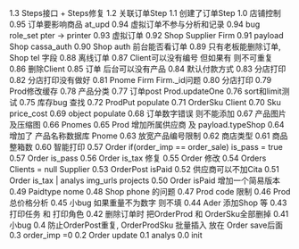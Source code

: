 1.3		Steps接口 + Steps修复
1.2		关联订单Step
1.1		创建了订单Step
1.0		店铺控制
0.95	订单要影响商品 at_upd
0.94	虚拟订单不参与分析和记录
0.94	bug role_set pter -> printer
0.93	虚拟订单
0.92	Shop Supplier Firm
0.91	payload Shop cassa_auth
0.90	Shop auth 前台能否看订单
0.89	只有老板能删除订单, Shop tel 字段
0.88	离线订单
0.87	Client可以没有编号 但如果有 则不可重复
0.86	删除Client
0.85	订单 后台可以没有产品
0.84	默认付款方式
0.83	分店打印
0.82	分店打印没有做好
0.81	Pnome Firm Firm._id问题
0.80	分店打印
0.79	Prod修改缓存
0.78	产品分类
0.77	订单post Prod.updateOne
0.76	sort和limit测试
0.75	库存bug 查找
0.72	ProdPut populate
0.71	OrderSku Client
0.70	Sku price_cost
0.69	object populate
0.68	订单数字错误 则不能添加
0.67	产品图片及压缩图
0.66	Pnomes
0.65	Prod 增加所属供应商 及 payload.typeShop
0.64	增加了 产品名称数据库 Pnome
0.63	放宽产品编号限制
0.62	商店类型
0.61	商品整箱数
0.60	智能打印
0.57	Order if(order_imp == order_sale) is_pass = true
0.57	Order is_pass
0.56	Order is_tax 修复
0.55	Order 修改
0.54	Orders Clients = null Supplier
0.53	OrderPost isPaid
0.52	供应商可以不加Cita
0.51	Order is_tax | analys img_urls projects
0.50	Order isPaid 增加一个简易版本
0.49	Paidtype nome
0.48	Shop phone 的问题
0.47	Prod code 限制 
0.46	Prod 总价格分析
0.45	小bug 如果重量不为数字 则不填
0.44	Ader 添加Shop 等
0.43	打印任务 和 打印角色
0.42	删除订单时 把OrderProd 和 OrderSku全部删掉
0.41	小bug
0.4		防止OrderPost重复, 
		OrderProdSku 批量插入 放在 Order save后面
0.3		order_imp =0 
0.2		Order update
0.1		analys
0.0		init